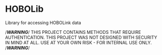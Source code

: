 # HOBOLib
Library for accessing HOBOLink data


/*************************WARNING*************************/
THIS PROJECT CONTAINS METHODS THAT REQUIRE AUTHENTICATION.
THIS PROJECT WAS NOT DESIGNED WITH SECURITY IN MIND AT ALL.
USE AT YOUR OWN RISK - FOR INTERNAL USE ONLY.
/*************************WARNING*************************/
